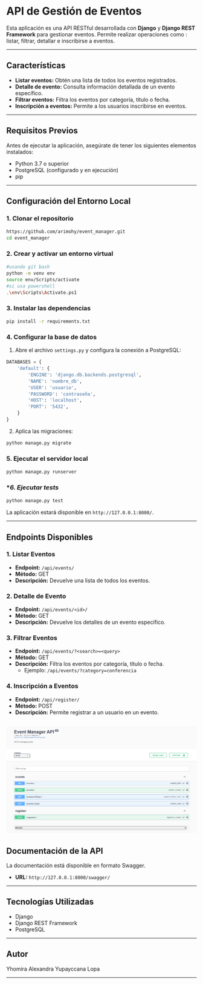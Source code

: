 # API de Gestión de Eventos

Esta aplicación es una API RESTful desarrollada con **Django** y **Django REST Framework** para gestionar eventos. 
Permite realizar operaciones como : listar, filtrar, detallar e inscribirse a eventos.

---

## **Características**

- **Listar eventos:** Obtén una lista de todos los eventos registrados.
- **Detalle de evento:** Consulta información detallada de un evento específico.
- **Filtrar eventos:** Filtra los eventos por categoría, título o fecha.
- **Inscripción a eventos:** Permite a los usuarios inscribirse en eventos.

---

## **Requisitos Previos**

Antes de ejecutar la aplicación, asegúrate de tener los siguientes elementos instalados:

- Python 3.7 o superior
- PostgreSQL (configurado y en ejecución)
- pip

---

## **Configuración del Entorno Local**

### **1. Clonar el repositorio**

```bash
https://github.com/arimohy/event_manager.git
cd event_manager
```

### **2. Crear y activar un entorno virtual**

```bash
#usando git bash
python -m venv env
source env/Scripts/activate
#si usa powershell
.\env\Scripts\Activate.ps1
```

### **3. Instalar las dependencias**

```bash
pip install -r requirements.txt
```

### **4. Configurar la base de datos**

1. Abre el archivo `settings.py` y configura la conexión a PostgreSQL:

```python
DATABASES = {
    'default': {
        'ENGINE': 'django.db.backends.postgresql',
        'NAME': 'nombre_db',
        'USER': 'usuario',
        'PASSWORD': 'contraseña',
        'HOST': 'localhost',
        'PORT': '5432',
    }
}
```

2. Aplica las migraciones:

```bash
python manage.py migrate
```


### **5. Ejecutar el servidor local**

```bash
python manage.py runserver
```

### **6. Ejecutar tests*

```bash
python manage.py test
```

La aplicación estará disponible en `http://127.0.0.1:8000/`.

---

## **Endpoints Disponibles**

### **1. Listar Eventos**
- **Endpoint:** `/api/events/`
- **Método:** GET
- **Descripción:** Devuelve una lista de todos los eventos.

### **2. Detalle de Evento**
- **Endpoint:** `/api/events/<id>/`
- **Método:** GET
- **Descripción:** Devuelve los detalles de un evento específico.

### **3. Filtrar Eventos**
- **Endpoint:** `/api/events/?<search>=<query>`
- **Método:** GET
- **Descripción:** Filtra los eventos por categoría, título o fecha.
  - Ejemplo: `/api/events/?category=conferencia`

### **4. Inscripción a Eventos**
- **Endpoint:** `/api/register/`
- **Método:** POST
- **Descripción:** Permite registrar a un usuario en un evento.

![alt text](image.png)
---

## **Documentación de la API**

La documentación está disponible en formato Swagger.

- **URL:** `http://127.0.0.1:8000/swagger/`
---

## **Tecnologías Utilizadas**

- Django
- Django REST Framework
- PostgreSQL

---

## **Autor**

Yhomira Alexandra Yupayccana Lopa

---